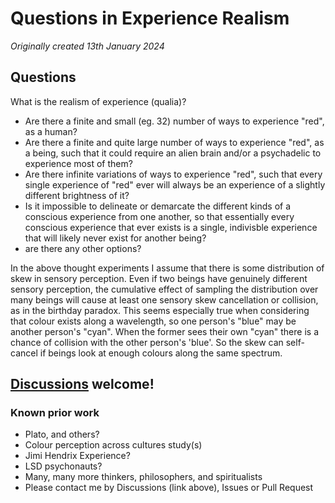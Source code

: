 # Questions in Experience Realism

*Originally created 13th January 2024*

## Questions

What is the realism of experience (qualia)?

- Are there a finite and small (eg. 32) number of ways to experience "red", as a human?
- Are there a finite and quite large number of ways to experience "red", as a being, such that it could require an alien brain and/or a psychadelic to experience most of them?
- Are there infinite variations of ways to experience "red", such that every single experience of "red" ever will always be an experience of a slightly different brightness of it?
- Is it impossible to delineate or demarcate the different kinds of a conscious experience from one another, so that essentially every conscious experience that ever exists is a single, indivisble experience that will likely never exist for another being?
- are there any other options?

In the above thought experiments I assume that there is some distribution of skew in sensory perception. Even if two beings have genuinely different sensory perception, the cumulative effect of sampling the distribution over many beings will cause at least one sensory skew cancellation or collision, as in the birthday paradox. This seems especially true when considering that colour exists along a wavelength, so one person's "blue" may be another person's "cyan". When the former sees their own "cyan" there is a chance of collision with the other person's 'blue'. So the skew can self-cancel if beings look at enough colours along the same spectrum.

## [Discussions](https://github.com/aliclark/the_wooden_sword/discussions) welcome!

### Known prior work
- Plato, and others?
- Colour perception across cultures study(s)
- Jimi Hendrix Experience?
- LSD psychonauts?
- Many, many more thinkers, philosophers, and spiritualists
- Please contact me by Discussions (link above), Issues or Pull Request
